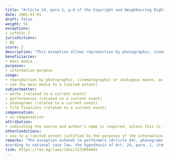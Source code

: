 ```yaml
---
title: "Article 24, para 1, p.6 of the Copyright and Neighbouring Rights Law (Член 24, ал.1, т.6 от Закона за авторското право и сродните му права)"
date: 2003-01-01 
draft: false
weight: 53
exceptions:
- info53c-2
jurisdictions:
- BG
score: 2
description: "This exception allows reproduction by photographic, cinematographic or analogous means, as well as by sound recording or video recording of works related to a current event, in order for those works to be used by the mass media to a limited extent justified by the purposes of the information, indicating the source and author's name, unless this is impossible." 
beneficiaries:
- mass media
purposes: 
- informative purpose
usage:
- reproduction by photographic, cinematographic or analogous means, as well as by sound recording or video recording
- use (by mass media to a limited extent)
subjectmatter:
- works (related to a current event)
- performances (related to a current event)
- phonograms (related to a current event)
- film fixations (related to a current event)
compensation:
- no compensation
attribution: 
- indicating the source and author's name is required, unless this is impossible
otherConditions: 
- use to a limited extent justified by the purposes of the information
remarks: "The exception extends to performers (Article 84), phonograms producers (Art. 90) and Film producers (Art. 90v). It does not apply to broadcasting organisations (Art. 93). Possible rationale: exclusive rights and short news reports in television broadcasting are regulated in the Radio and Television Act, where most AVMS Directive transpositions are.
Acording to national case law, the hypothesis of Art. 24, para. 1, item 6 of the CNRL applies solely to works related to a current event and for the purpose of informing the public about the same event. It is beyond the scope of the provision to use a work from one event to inform about another event. The indication of both the source and the name of the author are cumulative conditions for the application of the exception."
link: https://lex.bg/laws/ldoc/2133094401
---
```

